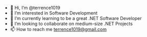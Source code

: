 - 👋 Hi, I’m @terrence1019
- 👀 I’m interested in Software Development
- 🌱 I’m currently learning to be a great .NET Software Developer
- 💞️ I’m looking to collaborate on medium-size .NET Projects
- 📫 How to reach me terrence1019@gmail.com

<!---
terrence1019/terrence1019 is a ✨ special ✨ repository because its `README.md` (this file) appears on your GitHub profile.
You can click the Preview link to take a look at your changes.
--->
